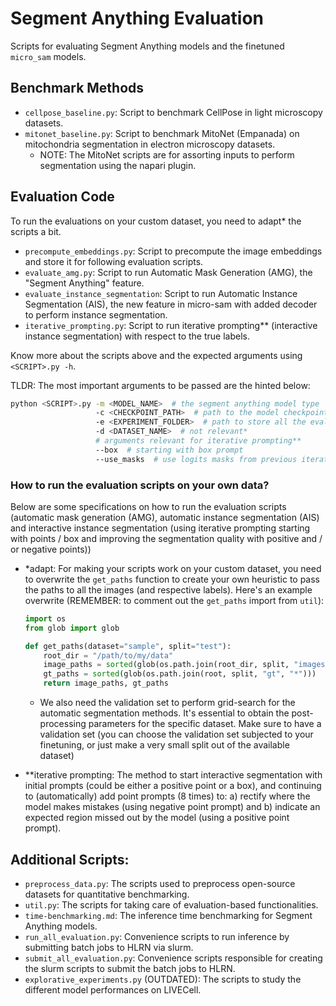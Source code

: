 # Segment Anything Evaluation

Scripts for evaluating Segment Anything models and the finetuned `micro_sam` models.

## Benchmark Methods

- `cellpose_baseline.py`: Script to benchmark CellPose in light microscopy datasets.
- `mitonet_baseline.py`: Script to benchmark MitoNet (Empanada) on mitochondria segmentation in electron microscopy datasets.
    - NOTE: The MitoNet scripts are for assorting inputs to perform segmentation using the napari plugin.

## Evaluation Code

To run the evaluations on your custom dataset, you need to adapt* the scripts a bit.

- `precompute_embeddings.py`: Script to precompute the image embeddings and store it for following evaluation scripts.
- `evaluate_amg.py`: Script to run Automatic Mask Generation (AMG), the "Segment Anything" feature.
- `evaluate_instance_segmentation`: Script to run Automatic Instance Segmentation (AIS), the new feature in micro-sam with added decoder to perform instance segmentation.
- `iterative_prompting.py`: Script to run iterative prompting** (interactive instance segmentation) with respect to the true labels.

Know more about the scripts above and the expected arguments using `<SCRIPT>.py -h`.

TLDR: The most important arguments to be passed are the hinted below:
```bash
python <SCRIPT>.py -m <MODEL_NAME>  # the segment anything model type
                   -c <CHECKPOINT_PATH>  # path to the model checkpoint (default or finetuned models)
                   -e <EXPERIMENT_FOLDER>  # path to store all the evaluations
                   -d <DATASET_NAME>  # not relevant*
                   # arguments relevant for iterative prompting**
                   --box  # starting with box prompt
                   --use_masks  # use logits masks from previous iterations
```

### How to run the evaluation scripts on your own data?

Below are some specifications on how to run the evaluation scripts (automatic mask generation (AMG), automatic instance segmentation (AIS) and interactive instance segmentation (using iterative prompting starting with points / box and improving the segmentation quality with positive and / or negative points))
- \*adapt: For making your scripts work on your custom dataset, you need to overwrite the `get_paths` function to create your own heuristic to pass the paths to all the images (and respective labels). Here's an example overwrite (REMEMBER: to comment out the `get_paths` import from `util`):

    ```python
    import os
    from glob import glob

    def get_paths(dataset="sample", split="test"):
        root_dir = "/path/to/my/data"
        image_paths = sorted(glob(os.path.join(root_dir, split, "images", "*")))
        gt_paths = sorted(glob(os.path.join(root, split, "gt", "*")))
        return image_paths, gt_paths

    ```
    - We also need the validation set to perform grid-search for the automatic segmentation methods. It's essential to obtain the post-processing parameters for the specific dataset. Make sure to have a validation set (you can choose the validation set subjected to your finetuning, or just make a very small split out of the available dataset)

- **iterative prompting: The method to start interactive segmentation with initial prompts (could be either a positive point or a box), and continuing to (automatically) add point prompts (8 times) to: a) rectify where the model makes mistakes (using negative point prompt) and b) indicate an expected region missed out by the model (using a positive point prompt).


## Additional Scripts:

- `preprocess_data.py`: The scripts used to preprocess open-source datasets for quantitative benchmarking.
- `util.py`: The scripts for taking care of evaluation-based functionalities.
- `time-benchmarking.md`: The inference time benchmarking for Segment Anything models.
- `run_all_evaluation.py`: Convenience scripts to run inference by submitting batch jobs to HLRN via slurm.
- `submit_all_evaluation.py`: Convenience scripts responsible for creating the slurm scripts to submit the batch jobs to HLRN.
- `explorative_experiments.py` (OUTDATED): The scripts to study the different model performances on LIVECell.
